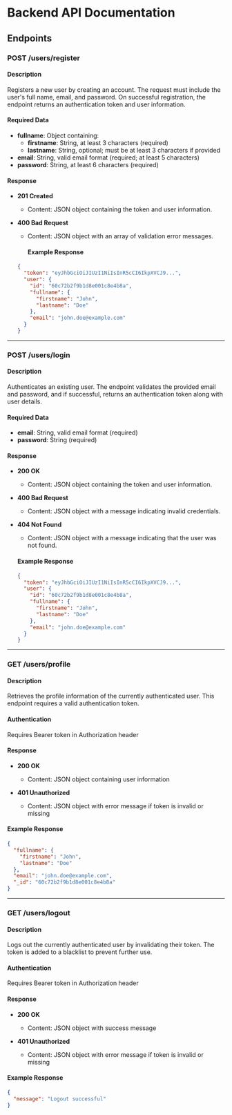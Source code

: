 # Backend API Documentation

## Endpoints

### POST /users/register

#### Description
Registers a new user by creating an account. The request must include the user's full name, email, and password. On successful registration, the endpoint returns an authentication token and user information.

#### Required Data
- **fullname**: Object containing:
  - **firstname**: String, at least 3 characters (required)
  - **lastname**: String, optional; must be at least 3 characters if provided
- **email**: String, valid email format (required; at least 5 characters)
- **password**: String, at least 6 characters (required)

#### Response

- **201 Created**
  - Content: JSON object containing the token and user information.
  
- **400 Bad Request**
  - Content: JSON object with an array of validation error messages.

    #### Example Response

  ```json
  {
    "token": "eyJhbGciOiJIUzI1NiIsInR5cCI6IkpXVCJ9...",
    "user": {
      "id": "60c72b2f9b1d8e001c8e4b8a",
      "fullname": {
        "firstname": "John",
        "lastname": "Doe"
      },
      "email": "john.doe@example.com"
    }
  }
  ```

---

### POST /users/login

#### Description
Authenticates an existing user. The endpoint validates the provided email and password, and if successful, returns an authentication token along with user details.

#### Required Data
- **email**: String, valid email format (required)
- **password**: String (required)

#### Response

- **200 OK**
  - Content: JSON object containing the token and user information.
  
- **400 Bad Request**
  - Content: JSON object with a message indicating invalid credentials.
  
- **404 Not Found**
  - Content: JSON object with a message indicating that the user was not found.

  #### Example Response

  ```json
  {
    "token": "eyJhbGciOiJIUzI1NiIsInR5cCI6IkpXVCJ9...",
    "user": {
      "id": "60c72b2f9b1d8e001c8e4b8a",
      "fullname": {
        "firstname": "John",
        "lastname": "Doe"
      },
      "email": "john.doe@example.com"
    }
  }
  ```

---
### GET /users/profile

#### Description
Retrieves the profile information of the currently authenticated user. This endpoint requires a valid authentication token.

#### Authentication
Requires Bearer token in Authorization header

#### Response

- **200 OK**
  - Content: JSON object containing user information
  
- **401 Unauthorized**
  - Content: JSON object with error message if token is invalid or missing

#### Example Response
```json
{
  "fullname": {
    "firstname": "John",
    "lastname": "Doe"
  },
  "email": "john.doe@example.com",
  "_id": "60c72b2f9b1d8e001c8e4b8a"
}
```

---

### GET /users/logout

#### Description
Logs out the currently authenticated user by invalidating their token. The token is added to a blacklist to prevent further use.

#### Authentication
Requires Bearer token in Authorization header

#### Response

- **200 OK**
  - Content: JSON object with success message
  
- **401 Unauthorized**
  - Content: JSON object with error message if token is invalid or missing

#### Example Response
```json
{
  "message": "Logout successful"
}
```